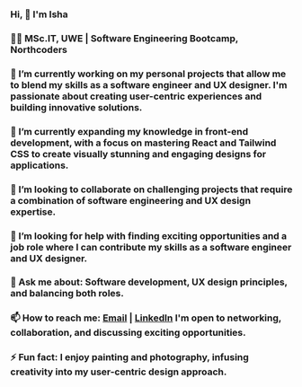 ### Hi, 👋 I'm Isha

### 👩‍🎓 MSc.IT, UWE | Software Engineering Bootcamp, Northcoders

### 🔭 I’m currently working on my personal projects that allow me to blend my skills as a software engineer and UX designer. I'm passionate about creating user-centric experiences and building innovative solutions.

### 🌱 I’m currently expanding my knowledge in front-end development, with a focus on mastering React and Tailwind CSS to create visually stunning and engaging designs for applications.

### 👯 I’m looking to collaborate on challenging projects that require a combination of software engineering and UX design expertise. 

### 🤔 I’m looking for help with finding exciting opportunities and a job role where I can contribute my skills as a software engineer and UX designer.

### 💬 Ask me about: Software development, UX design principles, and balancing both roles.

### 📫 How to reach me: [Email](mailto:isha.zimba@gmail.com) | [LinkedIn](https://www.linkedin.com/in/isha-tamang/) I'm open to networking, collaboration, and discussing exciting opportunities.

### ⚡ Fun fact: I enjoy painting and photography, infusing creativity into my user-centric design approach.
